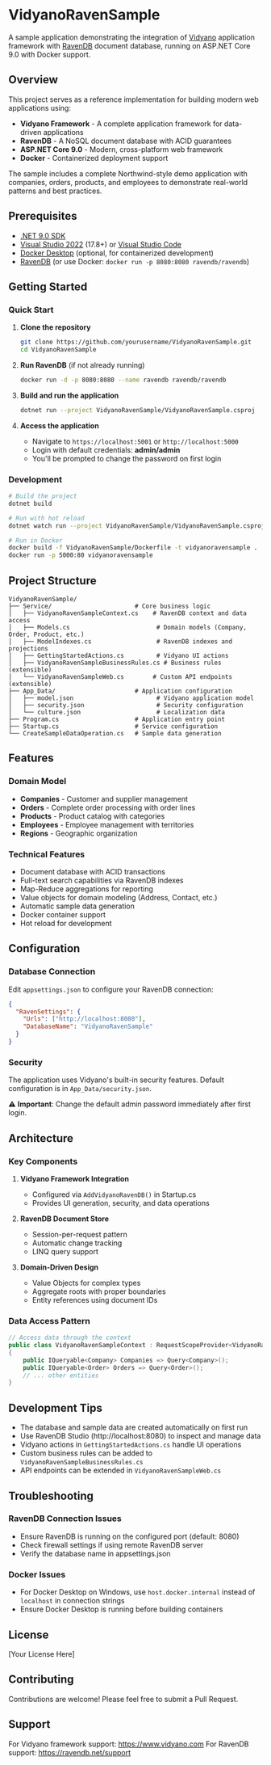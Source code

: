 # VidyanoRavenSample

A sample application demonstrating the integration of [Vidyano](https://www.vidyano.com) application framework with [RavenDB](https://ravendb.net/) document database, running on ASP.NET Core 9.0 with Docker support.

## Overview

This project serves as a reference implementation for building modern web applications using:
- **Vidyano Framework** - A complete application framework for data-driven applications
- **RavenDB** - A NoSQL document database with ACID guarantees
- **ASP.NET Core 9.0** - Modern, cross-platform web framework
- **Docker** - Containerized deployment support

The sample includes a complete Northwind-style demo application with companies, orders, products, and employees to demonstrate real-world patterns and best practices.

## Prerequisites

- [.NET 9.0 SDK](https://dotnet.microsoft.com/download/dotnet/9.0)
- [Visual Studio 2022](https://visualstudio.microsoft.com/downloads/) (17.8+) or [Visual Studio Code](https://code.visualstudio.com/)
- [Docker Desktop](https://www.docker.com/products/docker-desktop) (optional, for containerized development)
- [RavenDB](https://ravendb.net/download) (or use Docker: `docker run -p 8080:8080 ravendb/ravendb`)

## Getting Started

### Quick Start

1. **Clone the repository**
   ```bash
   git clone https://github.com/yourusername/VidyanoRavenSample.git
   cd VidyanoRavenSample
   ```

2. **Run RavenDB** (if not already running)
   ```bash
   docker run -d -p 8080:8080 --name ravendb ravendb/ravendb
   ```

3. **Build and run the application**
   ```bash
   dotnet run --project VidyanoRavenSample/VidyanoRavenSample.csproj
   ```

4. **Access the application**
   - Navigate to `https://localhost:5001` or `http://localhost:5000`
   - Login with default credentials: **admin/admin**
   - You'll be prompted to change the password on first login

### Development

```bash
# Build the project
dotnet build

# Run with hot reload
dotnet watch run --project VidyanoRavenSample/VidyanoRavenSample.csproj

# Run in Docker
docker build -f VidyanoRavenSample/Dockerfile -t vidyanoravensample .
docker run -p 5000:80 vidyanoravensample
```

## Project Structure

```
VidyanoRavenSample/
├── Service/                       # Core business logic
│   ├── VidyanoRavenSampleContext.cs    # RavenDB context and data access
│   ├── Models.cs                        # Domain models (Company, Order, Product, etc.)
│   ├── ModelIndexes.cs                  # RavenDB indexes and projections
│   ├── GettingStartedActions.cs         # Vidyano UI actions
│   ├── VidyanoRavenSampleBusinessRules.cs # Business rules (extensible)
│   └── VidyanoRavenSampleWeb.cs        # Custom API endpoints (extensible)
├── App_Data/                      # Application configuration
│   ├── model.json                       # Vidyano application model
│   ├── security.json                    # Security configuration
│   └── culture.json                     # Localization data
├── Program.cs                     # Application entry point
├── Startup.cs                     # Service configuration
└── CreateSampleDataOperation.cs   # Sample data generation

```

## Features

### Domain Model
- **Companies** - Customer and supplier management
- **Orders** - Complete order processing with order lines
- **Products** - Product catalog with categories
- **Employees** - Employee management with territories
- **Regions** - Geographic organization

### Technical Features
- Document database with ACID transactions
- Full-text search capabilities via RavenDB indexes
- Map-Reduce aggregations for reporting
- Value objects for domain modeling (Address, Contact, etc.)
- Automatic sample data generation
- Docker container support
- Hot reload for development

## Configuration

### Database Connection

Edit `appsettings.json` to configure your RavenDB connection:

```json
{
  "RavenSettings": {
    "Urls": ["http://localhost:8080"],
    "DatabaseName": "VidyanoRavenSample"
  }
}
```

### Security

The application uses Vidyano's built-in security features. Default configuration is in `App_Data/security.json`. 

⚠️ **Important**: Change the default admin password immediately after first login.

## Architecture

### Key Components

1. **Vidyano Framework Integration**
   - Configured via `AddVidyanoRavenDB()` in Startup.cs
   - Provides UI generation, security, and data operations

2. **RavenDB Document Store**
   - Session-per-request pattern
   - Automatic change tracking
   - LINQ query support

3. **Domain-Driven Design**
   - Value Objects for complex types
   - Aggregate roots with proper boundaries
   - Entity references using document IDs

### Data Access Pattern

```csharp
// Access data through the context
public class VidyanoRavenSampleContext : RequestScopeProvider<VidyanoRavenSampleContext>
{
    public IQueryable<Company> Companies => Query<Company>();
    public IQueryable<Order> Orders => Query<Order>();
    // ... other entities
}
```

## Development Tips

- The database and sample data are created automatically on first run
- Use RavenDB Studio (http://localhost:8080) to inspect and manage data
- Vidyano actions in `GettingStartedActions.cs` handle UI operations
- Custom business rules can be added to `VidyanoRavenSampleBusinessRules.cs`
- API endpoints can be extended in `VidyanoRavenSampleWeb.cs`

## Troubleshooting

### RavenDB Connection Issues
- Ensure RavenDB is running on the configured port (default: 8080)
- Check firewall settings if using remote RavenDB server
- Verify the database name in appsettings.json

### Docker Issues
- For Docker Desktop on Windows, use `host.docker.internal` instead of `localhost` in connection strings
- Ensure Docker Desktop is running before building containers

## License

[Your License Here]

## Contributing

Contributions are welcome! Please feel free to submit a Pull Request.

## Support

For Vidyano framework support: https://www.vidyano.com
For RavenDB support: https://ravendb.net/support